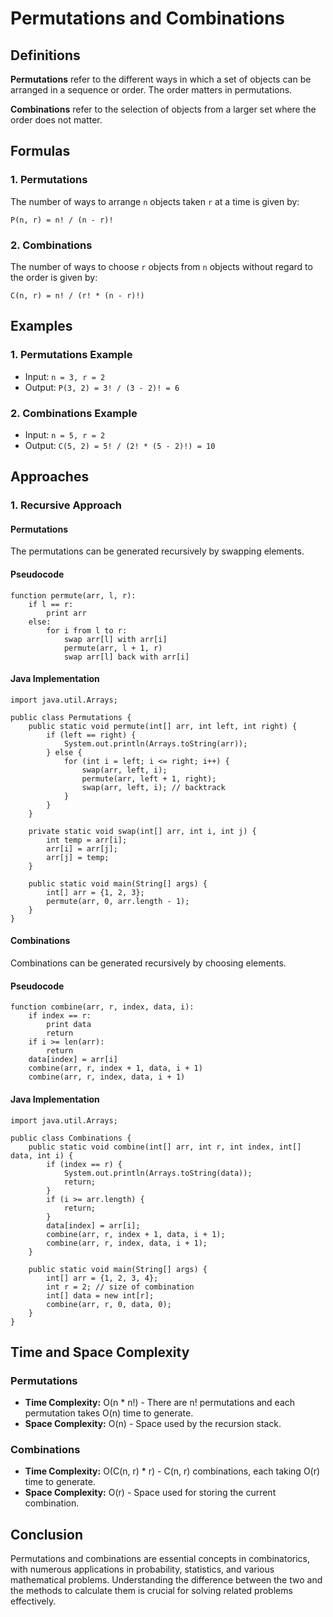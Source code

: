 Permutations and Combinations
=============================

Definitions
-----------

**Permutations** refer to the different ways in which a set of objects can be arranged in a sequence or order. The order matters in permutations.

**Combinations** refer to the selection of objects from a larger set where the order does not matter.

Formulas
--------

### 1\. Permutations

The number of ways to arrange `n` objects taken `r` at a time is given by:

    P(n, r) = n! / (n - r)!
    

### 2\. Combinations

The number of ways to choose `r` objects from `n` objects without regard to the order is given by:

    C(n, r) = n! / (r! * (n - r)!)
    

Examples
--------

### 1\. Permutations Example

*   Input: `n = 3, r = 2`
*   Output: `P(3, 2) = 3! / (3 - 2)! = 6`

### 2\. Combinations Example

*   Input: `n = 5, r = 2`
*   Output: `C(5, 2) = 5! / (2! * (5 - 2)!) = 10`

Approaches
----------

### 1\. Recursive Approach

#### Permutations

The permutations can be generated recursively by swapping elements.

#### Pseudocode

    function permute(arr, l, r):
        if l == r:
            print arr
        else:
            for i from l to r:
                swap arr[l] with arr[i]
                permute(arr, l + 1, r)
                swap arr[l] back with arr[i]
    

#### Java Implementation

    import java.util.Arrays;
    
    public class Permutations {
        public static void permute(int[] arr, int left, int right) {
            if (left == right) {
                System.out.println(Arrays.toString(arr));
            } else {
                for (int i = left; i <= right; i++) {
                    swap(arr, left, i);
                    permute(arr, left + 1, right);
                    swap(arr, left, i); // backtrack
                }
            }
        }
    
        private static void swap(int[] arr, int i, int j) {
            int temp = arr[i];
            arr[i] = arr[j];
            arr[j] = temp;
        }
    
        public static void main(String[] args) {
            int[] arr = {1, 2, 3};
            permute(arr, 0, arr.length - 1);
        }
    }
    

#### Combinations

Combinations can be generated recursively by choosing elements.

#### Pseudocode

    function combine(arr, r, index, data, i):
        if index == r:
            print data
            return
        if i >= len(arr):
            return
        data[index] = arr[i]
        combine(arr, r, index + 1, data, i + 1)
        combine(arr, r, index, data, i + 1)
    

#### Java Implementation

    import java.util.Arrays;
    
    public class Combinations {
        public static void combine(int[] arr, int r, int index, int[] data, int i) {
            if (index == r) {
                System.out.println(Arrays.toString(data));
                return;
            }
            if (i >= arr.length) {
                return;
            }
            data[index] = arr[i];
            combine(arr, r, index + 1, data, i + 1);
            combine(arr, r, index, data, i + 1);
        }
    
        public static void main(String[] args) {
            int[] arr = {1, 2, 3, 4};
            int r = 2; // size of combination
            int[] data = new int[r];
            combine(arr, r, 0, data, 0);
        }
    }
    

Time and Space Complexity
-------------------------

### Permutations

*   **Time Complexity:** O(n \* n!) - There are n! permutations and each permutation takes O(n) time to generate.
*   **Space Complexity:** O(n) - Space used by the recursion stack.

### Combinations

*   **Time Complexity:** O(C(n, r) \* r) - C(n, r) combinations, each taking O(r) time to generate.
*   **Space Complexity:** O(r) - Space used for storing the current combination.

Conclusion
----------

Permutations and combinations are essential concepts in combinatorics, with numerous applications in probability, statistics, and various mathematical problems. Understanding the difference between the two and the methods to calculate them is crucial for solving related problems effectively.